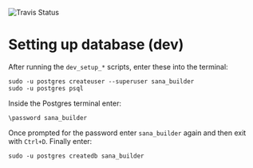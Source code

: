 ![Travis Status](https://magnum.travis-ci.com/SanaMobile/sana.protocol_builder.svg?token=ZGEsLaeuqpxx3zs2nxUA&branch=master)

Setting up database (dev)
===

After running the `dev_setup_*` scripts, enter these into the terminal:
```
sudo -u postgres createuser --superuser sana_builder
sudo -u postgres psql
```

Inside the Postgres terminal enter:
```
\password sana_builder
```

Once prompted for the password enter `sana_builder` again and then exit with `Ctrl+D`. Finally enter:
```
sudo -u postgres createdb sana_builder
```

